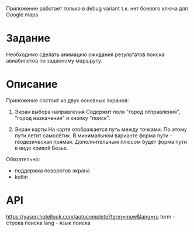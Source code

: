 Приложение работает только в debug variant т.к. нет боевого ключа для Google maps


# Задание

Необходимо сделать анимацию ожидания результатов поиска авиабилетов по заданному маршруту.

# Описание

Приложение состоит из двух основных экранов:

1. Экран выбора направления
Содержит поля "город отправления", "город назначения" и кнопку "поиск".

2. Экран карты
На карте отображается путь между точками. По этому пути летит самолётик. В минимальном варианте форма пути - геодезическая прямая. Дополнительным плюсом будет форма пути в виде кривой Безье.

Обязательно:

* поддержка поворотов экрана
* kotlin

# API
https://yasen.hotellook.com/autocomplete?term=mow&lang=ru
term - строка поиска
lang - язык поиска
